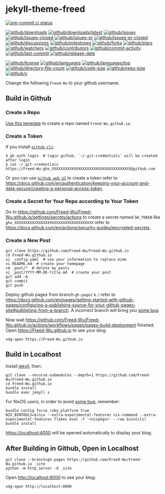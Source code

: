 # jekyll-theme-freed

[![pre-commit.ci status](https://results.pre-commit.ci/badge/github/Freed-Wu/jekyll-theme-freed/main.svg)](https://results.pre-commit.ci/latest/github/Freed-Wu/jekyll-theme-freed/main)

[![github/downloads](https://shields.io/github/downloads/Freed-Wu/jekyll-theme-freed/total)](https://github.com/Freed-Wu/jekyll-theme-freed/releases)
[![github/downloads/latest](https://shields.io/github/downloads/Freed-Wu/jekyll-theme-freed/latest/total)](https://github.com/Freed-Wu/jekyll-theme-freed/releases/latest)
[![github/issues](https://shields.io/github/issues/Freed-Wu/jekyll-theme-freed)](https://github.com/Freed-Wu/jekyll-theme-freed/issues)
[![github/issues-closed](https://shields.io/github/issues-closed/Freed-Wu/jekyll-theme-freed)](https://github.com/Freed-Wu/jekyll-theme-freed/issues?q=is%3Aissue+is%3Aclosed)
[![github/issues-pr](https://shields.io/github/issues-pr/Freed-Wu/jekyll-theme-freed)](https://github.com/Freed-Wu/jekyll-theme-freed/pulls)
[![github/issues-pr-closed](https://shields.io/github/issues-pr-closed/Freed-Wu/jekyll-theme-freed)](https://github.com/Freed-Wu/jekyll-theme-freed/pulls?q=is%3Apr+is%3Aclosed)
[![github/discussions](https://shields.io/github/discussions/Freed-Wu/jekyll-theme-freed)](https://github.com/Freed-Wu/jekyll-theme-freed/discussions)
[![github/milestones](https://shields.io/github/milestones/all/Freed-Wu/jekyll-theme-freed)](https://github.com/Freed-Wu/jekyll-theme-freed/milestones)
[![github/forks](https://shields.io/github/forks/Freed-Wu/jekyll-theme-freed)](https://github.com/Freed-Wu/jekyll-theme-freed/network/members)
[![github/stars](https://shields.io/github/stars/Freed-Wu/jekyll-theme-freed)](https://github.com/Freed-Wu/jekyll-theme-freed/stargazers)
[![github/watchers](https://shields.io/github/watchers/Freed-Wu/jekyll-theme-freed)](https://github.com/Freed-Wu/jekyll-theme-freed/watchers)
[![github/contributors](https://shields.io/github/contributors/Freed-Wu/jekyll-theme-freed)](https://github.com/Freed-Wu/jekyll-theme-freed/graphs/contributors)
[![github/commit-activity](https://shields.io/github/commit-activity/w/Freed-Wu/jekyll-theme-freed)](https://github.com/Freed-Wu/jekyll-theme-freed/graphs/commit-activity)
[![github/last-commit](https://shields.io/github/last-commit/Freed-Wu/jekyll-theme-freed)](https://github.com/Freed-Wu/jekyll-theme-freed/commits)
[![github/release-date](https://shields.io/github/release-date/Freed-Wu/jekyll-theme-freed)](https://github.com/Freed-Wu/jekyll-theme-freed/releases/latest)

[![github/license](https://shields.io/github/license/Freed-Wu/jekyll-theme-freed)](https://github.com/Freed-Wu/jekyll-theme-freed/blob/main/LICENSE)
[![github/languages](https://shields.io/github/languages/count/Freed-Wu/jekyll-theme-freed)](https://github.com/Freed-Wu/jekyll-theme-freed)
[![github/languages/top](https://shields.io/github/languages/top/Freed-Wu/jekyll-theme-freed)](https://github.com/Freed-Wu/jekyll-theme-freed)
[![github/directory-file-count](https://shields.io/github/directory-file-count/Freed-Wu/jekyll-theme-freed)](https://github.com/Freed-Wu/jekyll-theme-freed)
[![github/code-size](https://shields.io/github/languages/code-size/Freed-Wu/jekyll-theme-freed)](https://github.com/Freed-Wu/jekyll-theme-freed)
[![github/repo-size](https://shields.io/github/repo-size/Freed-Wu/jekyll-theme-freed)](https://github.com/Freed-Wu/jekyll-theme-freed)
[![github/v](https://shields.io/github/v/release/Freed-Wu/jekyll-theme-freed)](https://github.com/Freed-Wu/jekyll-theme-freed)

Change the following `Freed-Wu` to your github username.

## Build in Github

### Create a Repo

[Use this template](https://github.com/Freed-Wu/Freed-Wu.github.io/generate) to
create a repo named `Freed-Wu.github.io`.

### Create a Token

If you install [`github-cli`](https://github.com/cli/cli):

```shell
$ gh auth login  # login github, `~/.git-credentials` will be created after login
$ cat ~/.git-credentials
https://Freed-Wu:gho_XXXXXXXXXXXXXXXXXXXXXXXXXXXXXXXXXXXX@github.com
```

Or you can use [`github web UI`](https://github.com/settings/tokens/) to create
a token refer to
<https://docs.github.com/en/authentication/keeping-your-account-and-data-secure/creating-a-personal-access-token>.

### Create a Secret for Your Repo according to Your Token

Go to
<https://github.com/Freed-Wu/Freed-Wu.github.io/settings/secrets/actions>
to create a secret named `GH_TOKEN` like
`gho_XXXXXXXXXXXXXXXXXXXXXXXXXXXXXXXXXXXX` refer to
<https://docs.github.com/en/actions/security-guides/encrypted-secrets>.

### Create a New Post

```shell
git clone https://github.com/Freed-Wu/Freed-Wu.github.io
cd Freed-Wu.github.io
vi _config.yaml  # use your information to replace mime
vi README.md  # create your homepage
rm _post/*  # delete my posts
vi _post/YYYY-MM-DD-title.md  # create your post
git add -A
git commit
git push
```

Deploy github pages from branch `gh-pages`'s `/` refer to
<https://docs.github.com/en/pages/getting-started-with-github-pages/configuring-a-publishing-source-for-your-github-pages-site#publishing-from-a-branch>.
A incorrect branch will bring you
[some bug](https://github.com/jekyll/jekyll/discussions/9341).

Now wait
<https://github.com/Freed-Wu/Freed-Wu.github.io/actions/workflows/pages/pages-build-deployment>
finished. Open <https://Freed-Wu.github.io> to see your blog:

```shell
xdg-open https://Freed-Wu.github.io
```

## Build in Localhost

Install [jekyll](https://jekyllrb.com), then:

```shell
git clone --recurse-submodules --depth=1 https://github.com/Freed-Wu/Freed-Wu.github.io
cd Freed-Wu.github.io
bundle install
bundle exec jekyll s
```

For NixOS users, in order to avoid
[some bug](https://github.com/ntkme/sass-embedded-host-ruby/issues/116),
remember:

<!-- markdownlint-disable MD013 -->

```shell
bundle config force_ruby_platform true
NIX_BINTOOLS=$(nix --extra-experimental-features nix-command --extra-experimental-features flakes eval -f '<nixpkgs>' --raw binutils) bundle install
```

<!-- markdownlint-enable MD013 -->

<https://localhost:4000> will be opened automatically to display your blog.

## After Building in Github, Open in Localhost

```shell
git clone --branch=gh-pages https://github.com/Freed-Wu/Freed-Wu.github.io _site
python -m http.server -d _site
```

Open <http://localhost:8000> to see your blog:

```shell
xdg-open http://localhost:8000
```

